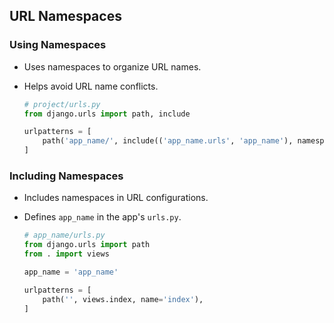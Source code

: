 
## URL Namespaces

### Using Namespaces
- Uses namespaces to organize URL names.
- Helps avoid URL name conflicts.

  ```python
  # project/urls.py
  from django.urls import path, include

  urlpatterns = [
      path('app_name/', include(('app_name.urls', 'app_name'), namespace='app_name')),
  ]
  ```

### Including Namespaces
- Includes namespaces in URL configurations.
- Defines `app_name` in the app's `urls.py`.

  ```python
  # app_name/urls.py
  from django.urls import path
  from . import views

  app_name = 'app_name'

  urlpatterns = [
      path('', views.index, name='index'),
  ]
  ```